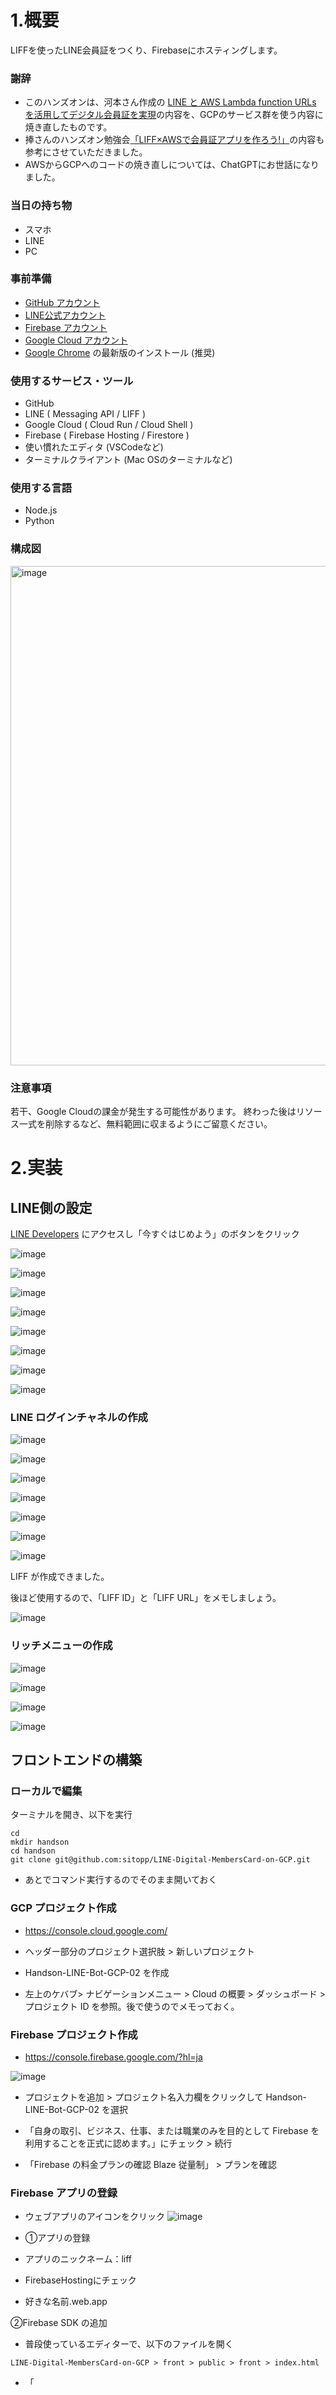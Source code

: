 # 1.概要

LIFFを使ったLINE会員証をつくり、Firebaseにホスティングします。


### 謝辞

- このハンズオンは、河本さん作成の [LINE と AWS Lambda function URLs を活用してデジタル会員証を実現](https://aws.amazon.com/jp/builders-flash/202208/line-digital-membership-card/?awsf.filter-name=*all)の内容を、GCPのサービス群を使う内容に焼き直したものです。
- 捧さんのハンズオン勉強会[「LIFF×AWSで会員証アプリを作ろう!」](https://zenn.dev/arahabica/books/d4373bd4401d6c/viewer/83e531)の内容も参考にさせていただきました。
- AWSからGCPへのコードの焼き直しについては、ChatGPTにお世話になりました。

### 当日の持ち物

- スマホ
- LINE
- PC

### 事前準備
- [GitHub アカウント](https://github.com/)
- [LINE公式アカウント](https://developers.line.me/console/)
- [Firebase アカウント](https://firebase.google.com/?hl=ja) 
- [Google Cloud アカウント](https://cloud.google.com/free) 
- [Google Chrome](https://www.google.com/intl/ja/chrome/gsem/download/) の最新版のインストール (推奨) 

### 使用するサービス・ツール
- GitHub
- LINE ( Messaging API / LIFF )
- Google Cloud ( Cloud Run / Cloud Shell )
- Firebase ( Firebase Hosting  / Firestore )
- 使い慣れたエディタ (VSCodeなど)
- ターミナルクライアント (Mac OSのターミナルなど)

### 使用する言語
- Node.js
- Python

### 構成図

<img width="799" alt="image" src="https://user-images.githubusercontent.com/1670181/219108116-1a42c37e-56da-49d5-8a0c-27007140d4bd.png">


### 注意事項
若干、Google Cloudの課金が発生する可能性があります。
終わった後はリソース一式を削除するなど、無料範囲に収まるようにご留意ください。


# 2.実装 

## LINE側の設定

[LINE Developers](https://developers.line.me/ja/services/messaging-api/) にアクセスし「今すぐはじめよう」のボタンをクリック

![image](https://user-images.githubusercontent.com/1670181/219110053-d1af5ce9-e85e-4b5c-9765-2625a3a6bccc.png)

![image](https://user-images.githubusercontent.com/1670181/219110127-2f847adc-8528-4e48-b0f2-27a247aa5593.png)

![image](https://user-images.githubusercontent.com/1670181/219110261-5538a061-af74-46f3-8db9-7b1efa550f63.png)

![image](https://user-images.githubusercontent.com/1670181/219110341-8f3eca35-114f-4a8d-8893-6ac7e5f5b764.png)

![image](https://user-images.githubusercontent.com/1670181/219110380-02344710-e761-4c5b-bed2-30d3e8e9aa3c.png)



![image](https://user-images.githubusercontent.com/1670181/219110416-75462d1d-4345-4360-9276-9656f0b9dc8e.png)

![image](https://user-images.githubusercontent.com/1670181/219110443-21b0e7ea-3332-453d-a823-c44ff83aed93.png)



![image](https://user-images.githubusercontent.com/1670181/219110479-c435a891-6560-4126-a9f9-2d95f46c734b.png)

### LINE ログインチャネルの作成

![image](https://user-images.githubusercontent.com/1670181/219110764-8d3680a1-20b7-41a0-bb0e-b85d68f95d5b.png)

![image](https://user-images.githubusercontent.com/1670181/219111018-cbc3db27-d1d6-4daf-8c84-975b086eecfa.png)

![image](https://user-images.githubusercontent.com/1670181/219111080-cd44d57b-f651-47dc-aab5-d3405ea93b08.png)

![image](https://user-images.githubusercontent.com/1670181/219111115-65fc2f5b-84fc-48d5-84e2-bd6a84bdc706.png)

![image](https://user-images.githubusercontent.com/1670181/219111151-63629bbe-2cb0-4975-a99b-204f592a2b58.png)

![image](https://user-images.githubusercontent.com/1670181/219111183-e6d0fe18-532c-4b9d-8b7f-b028e1c5c8f9.png)

![image](https://user-images.githubusercontent.com/1670181/219111227-08a959a3-3125-4bb8-9572-c19a94e10fba.png)

LIFF が作成できました。

後ほど使用するので、「LIFF ID」と「LIFF URL」をメモしましょう。

![image](https://user-images.githubusercontent.com/1670181/219111359-ddf585ae-43c6-4ced-9385-c222bc29764a.png)


### リッチメニューの作成

![image](https://user-images.githubusercontent.com/1670181/219112021-a837cb2a-83ac-4bd3-a4bf-6d49dbfd5ea8.png)

![image](https://user-images.githubusercontent.com/1670181/219112067-b4b94407-8716-48e5-9a21-37807641fba7.png)

![image](https://user-images.githubusercontent.com/1670181/219112113-59345e81-8cec-4424-8732-a52509f7ef69.png)

![image](https://user-images.githubusercontent.com/1670181/219112345-e16c80ee-76a3-45d0-933b-e73b0b887006.png)


## フロントエンドの構築

### ローカルで編集

ターミナルを開き、以下を実行

```
cd 
mkdir handson
cd handson
git clone git@github.com:sitopp/LINE-Digital-MembersCard-on-GCP.git 
```

- あとでコマンド実行するのでそのまま開いておく

### GCP プロジェクト作成

- https://console.cloud.google.com/ 

- ヘッダー部分のプロジェクト選択肢 > 新しいプロジェクト 

- Handson-LINE-Bot-GCP-02 を作成

- 左上のケバブ> ナビゲーションメニュー > Cloud の概要 > ダッシュボード > プロジェクト ID を参照。後で使うのでメモっておく。


### Firebase プロジェクト作成

- https://console.firebase.google.com/?hl=ja

![image](https://user-images.githubusercontent.com/1670181/219113905-7b105ee5-4105-4beb-a3bd-0a4d3cace97b.png)

- プロジェクトを追加 > プロジェクト名入力欄をクリックして Handson-LINE-Bot-GCP-02 を選択

- 「自身の取引、ビジネス、仕事、または職業のみを目的として Firebase を利用することを正式に認めます。」にチェック > 続行

- 「Firebase の料金プランの確認 Blaze 従量制」 > プランを確認

### Firebase アプリの登録

- ウェブアプリのアイコンをクリック
![image](https://user-images.githubusercontent.com/1670181/219115227-9b10f12a-e0ec-4187-8507-25cac5236bce.png)

- ①アプリの登録

- アプリのニックネーム：liff
- FirebaseHostingにチェック
- 好きな名前.web.app

②Firebase SDK の追加


- 普段使っているエディターで、以下のファイルを開く
```
LINE-Digital-MembersCard-on-GCP > front > public > front > index.html
```

- 「<script> タグを使用する」を選択すると<script>タグが表示される
- index.htmlの<body>タグの最後に貼り付ける。 サンプルコードの場合、L.82〜L.100に上書きコピペ。

![image](https://user-images.githubusercontent.com/1670181/219083123-682b8bba-19bf-48f3-acc7-fbe55eabda7b.png)

※もしコピーし忘れた場合は、後で、SDKの設定 >. CDN でも閲覧できる。
    
<1---firebase.json　を編集し、Siteの行を追加する。--->

- ③ Firebase CLI のインストール

- ターミナルに戻る。

```
cd LINE-Digital-MembersCard-on-GCP/front
npm install
npm install firebase
npm install -g firebase-tools
npm install firebase-admin
```
    
- ④Firebase Hosting へのデプロイ

```
firebase login:ci --no-localhost
```
URLが表示されるので、コピーしてブラウザで開く。質問が表示されるので答えていく。
- Yes, I just ran this command
- Yes, This is my session ID
- 表示されたトークンをコピー。
- ターミナルに戻り、トークンを貼り付けてエンター
    
```
firebase init
```

- 上下カーソルで 「Hosting: Configure files for Firebase Hosting and (optionally) set up GitHub Action deploys」　をアクティブにし、スペースを押下すると選択状態になるので、エンター
- Please select an option: 上下カーソルで「Use an existing project」を選んでエンター
- Select a default Firebase project for this directory ：今作ったFirebaseプロジェクトを指定してエンター    
- What do you want to use as your public directory? public から始まる質問は全てデフォルト値を使うので、空エンター

```
firebase.jsonに「Site」行をコピーする
![image](https://user-images.githubusercontent.com/1670181/219119562-8dc1ce0e-ac81-4d84-8ac3-a3bac9b24283.png)

- firebase deploy
- もしエラーが出たら、npm install
```

デプロイが成功すると、 Hosting URLが表示されるので、ブラウザに貼り付けて実行する

例）https://handson-line-bot-gcp-02-718.web.app/
以下のメッセージが表示される。
![image](https://user-images.githubusercontent.com/1670181/219082212-0a64ec6c-40c2-42d7-9f0f-2871767795d2.png)

URLの末尾に/front/をつけて実行する。
https://handson-line-bot-gcp-02-718.web.app/front/
LINE 400 Bad Requestが表示されるが、今の所はこれでOK。



### LINE Developers で LIFF のエンドポイントを編集

LINE 側セットアップで行った、LINE ログインチャネルの LIFF に戻り、LIFF の「エンドポイント URL」にFirebaseへのHosting URL+/front/のURLを入力し、更新します。
    
![image](https://user-images.githubusercontent.com/1670181/219120341-26d55fe3-564e-451a-aa97-84f7906224f9.png)

![image](https://user-images.githubusercontent.com/1670181/219120395-c4fc27d8-8025-4ba5-aebb-ee29005bdd4e.png)

### Firestoreの作成

Firebaseコンソール https://console.firebase.google.com/
    -  Handson-LINE-Bot-GCP-02 を選択
    - 左ペインの「構築」>「Firestore Database」を選択
    - 「+コレクションを開始」
    - コレクションID：「MembersCardUserInfo」
    - ドキュメントID：自動ID
    - フィールドは入力せずに、保存
    
### Firebase Admin SDKを取得

- Firebase コンソール画面左上の「プロジェクトの概要」の右横の歯車アイコンをクリックし、「プロジェクトの設定」を選択
    - 全般 / Cloud Messaging...の並びにある、「サービスアカウント」を選択
    - そして下の方にある新しい秘密鍵を生成のボタンをクリックし、jsonファイルをダウンロードします。
    
    ![image](https://user-images.githubusercontent.com/1670181/219122453-b98b6124-59c1-4ec7-81cc-4f77d817be7c.png)
    
    
    参考）https://rayt-log.com/%E3%80%90firebase%E3%80%91python%E3%81%A7cloud-firestore%E3%81%AB%E5%80%A4%E3%82%92%E8%BF%BD%E5%8A%A0%E3%83%BB%E5%8F%96%E5%BE%97%E3%81%99%E3%82%8B%E6%96%B9%E6%B3%95%EF%BC%81/ の 「Firebase Admin SDKを取得する」


## バックエンドの構築

### CloudRun の有効化

GCP のWebコンソールで開き、有効化

### Python コードの書き換え


- backend/content/key.json 
    Firebase Admin SDK鍵をエディタで開き、Ctrl+Aでコピーして、backend/content/key.json に上書きペースト

- backend/app.pyを書き換える

Cloud Shell コンソールから以下を実行

```
LIFF_CHANNEL_ID = '(LIFFを作ったLINEログインのチャネルID'
CHANNEL_ACCESS_TOKEN = '(Messaging APIのチャネルアクセストークン)'
```

gcloud run deploy
Source code location (/home/sito989/backend): 空エンター
Service name (backend): 空エンター
Please enter numeric choice or text value (must exactly match list item):  3
（[3] asia-northeast1）
Allow unauthenticated invocations to [backend] (y/N)? Y ここだけデフォと違う★

URLが発行されたらブラウザで実行してみる
https://backend-t6innaw72a-an.a.run.app
Service Unavailable
と表示される。

Cloud Runのダッシュボードを開き、一覧の中に作成したアプリが表示されていることを確認
https://console.cloud.google.com/run?hl=ja


## フロントエンドのコード書き換え、デプロイ

エディターで、
Firebase/public/front/members_card.js 
「FUNCTION_URL」と「liffId」に下記の値を入力

FUNCTION_URL: cloud runのアプリのHosting URL 
liffid: さっき作ったLINEログインのLIFF ID


ターミナルで、
cd ~/firebase
firebase deploy



## LINEアプリから実行

画面が表示されたらOK!





